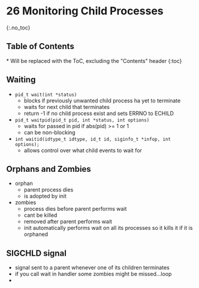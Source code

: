 # 26 Monitoring Child Processes

{:.no_toc}

<h2 id="toc-header">Table of Contents <i class="fa fa-chevron-up" aria-hidden="true" id="toc-arrow"></i></h2>
* Will be replaced with the ToC, excluding the "Contents" header
{:toc}


## Waiting
- `pid_t wait(int *status)`
	- blocks if previously unwanted child process ha yet to terminate
	- waits for next child that terminates
	- return -1 if no child process exist and sets ERRNO to ECHILD
- `pid_t waitpid(pid_t pid, int *status, int options)`
	- waits for passed in pid if abs(pid) >= 1 or 1
	- can be non-blocking
- `int waitid(idtype_t idtype, id_t id, siginfo_t *infop, int options);`
	- allows control over what child events to wait for

## Orphans and Zombies
- orphan
	- parent process dies
	- is adopted by init
- zombies
	- process dies before parent performs wait
	- cant be killed
	- removed after parent performs wait
	- init automatically performs wait on all its processes so it kills it if it is orphaned

## SIGCHLD signal
- signal sent to a parent whenever one of its children terminates
- if you call wait in handler some zombies might be missed…loop
- 